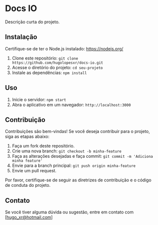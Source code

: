 # Docs IO

Descrição curta do projeto.

## Instalação

Certifique-se de ter o Node.js instalado: https://nodejs.org/

1. Clone este repositório: `git clone https://github.com/hugolopesxr/docs-io.git`
2. Acesse o diretório do projeto: `cd seu-projeto`
3. Instale as dependências: `npm install`

## Uso

1. Inicie o servidor: `npm start`
2. Abra o aplicativo em um navegador: `http://localhost:3000`




## Contribuição

Contribuições são bem-vindas! Se você deseja contribuir para o projeto, siga as etapas abaixo:

1. Faça um fork deste repositório.
2. Crie uma nova branch: `git checkout -b minha-feature`
3. Faça as alterações desejadas e faça commit: `git commit -m 'Adiciona minha feature'`
4. Envie para a branch principal: `git push origin minha-feature`
5. Envie um pull request.

Por favor, certifique-se de seguir as diretrizes de contribuição e o código de conduta do projeto.

## Contato

Se você tiver alguma dúvida ou sugestão, entre em contato com [hugo_xr@hotmail.com]



